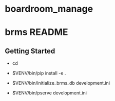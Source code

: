# boardroom_manage

brms README
==================

Getting Started
---------------

- cd <directory containing this file>

- $VENV/bin/pip install -e .

- $VENV/bin/initialize_brms_db development.ini

- $VENV/bin/pserve development.ini
